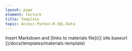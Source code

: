 ```yaml
---
layout: page
element: lecture
title: Template
topic: Access-Python-R-SQL-Data
---
```


Insert Markdown and [links to materials file]({{ site.baseurl }}/docs/templates/materials-template)